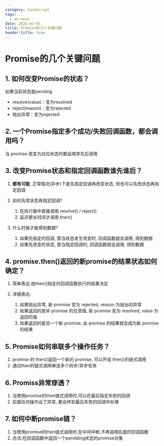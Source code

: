 ```yaml
---
category: JavaScript
tags:
  - es-next
date: 2020-01-01
title: Promise的几个关键问题
header-title: true
---
```


# Promise的几个关键问题

## 1. 如何改变Promise的状态？

如果当前状态是pending

- resolve(value)：变为resolved
- reject(reason)：变为rejected
- 抛出异常：变为rejected

## 2. 一个Promise指定多个成功/失败回调函数，都会调用吗？

当 promise 改变为对应状态时都会顺序先后调用

## 3. 改变Promise状态和指定回调函数谁先谁后？

1. **都有可能**, 正常情况(异步)下是先指定回调再改变状态, 但也可以先改状态再指定回调
2. 如何先改状态再指定回调? 

   1. 在执行器中直接调用 resolve() / reject() 
   2. 延迟更长时间才调用 then() 
3. 什么时候才能得到数据? 
   1. 如果先指定的回调, 那当状态发生改变时, 回调函数就会调用, 得到数据
   2. 如果先改变的状态, 那当指定回调时, 回调函数就会调用, 得到数据

## 4. promise.then()返回的新promise的结果状态如何确定？

1. 简单表达:由then()指定的回调函数执行的结果决定

2. 详细表达: 
   1. 如果抛出异常, 新 promise 变为 rejected, reason 为抛出的异常
   2. 如果返回的是非 promise 的任意值, 新 promise 变为 resolved, value 为返回的值
   3. 如果返回的是另一个新 promise, 此 promise 的结果就会成为新 promise 的结果

## 5. Promise如何串联多个操作任务？

1. promise 的 then()返回一个新的 promise, 可以开成 then()的链式调用
2. 通过then的链式调用串连多个同步/异步任务

## 6. Promiss异常穿透？

1. 当使用promise的then链式调用时,可以在最后指定失败的回调
2. 前面任何操作出了异常, 都会传到最后失败的回调中处理

## 7. 如何中断promise链？

1. 当使用promise的then链式调用时,在中间中断,不再调用后面的回调函数
2. 办法:在回调函数中返回一个pendding状态的promise对象
